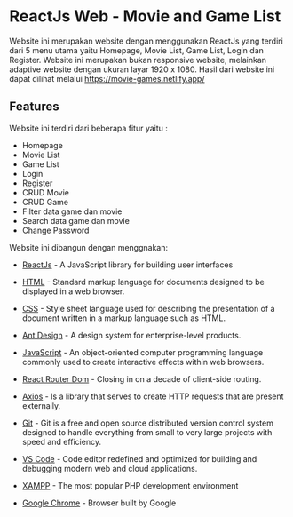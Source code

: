 # ReactJs Web - Movie and Game List

Website ini merupakan website dengan menggunakan ReactJs yang terdiri dari 5 menu utama yaitu Homepage, Movie List, Game List, Login dan Register. Website ini merupakan bukan responsive website, melainkan adaptive website dengan ukuran layar 1920 x 1080. Hasil dari website ini dapat dilihat melalui https://movie-games.netlify.app/

## Features
Website ini terdiri dari beberapa fitur yaitu :
- Homepage
- Movie List
- Game List
- Login
- Register
- CRUD Movie
- CRUD Game
- Filter data game dan movie
- Search data game dan movie
- Change Password

Website ini dibangun dengan menggnakan:

- [ReactJs] - A JavaScript library for building user interfaces
- [HTML] - Standard markup language for documents designed to be displayed in a web browser.
- [CSS] - Style sheet language used for describing the presentation of a document written in a markup language such as HTML.
- [Ant Design] - A design system for enterprise-level products.
- [JavaScript] - An object-oriented computer programming language commonly used to create interactive effects within web browsers.
- [React Router Dom] - Closing in on a decade of client-side routing.
- [Axios] - Is a library that serves to create HTTP requests that are present externally.
- [Git] - Git is a free and open source distributed version control system designed to handle everything from small to very large projects with speed and efficiency.
- [VS Code] - Code editor redefined and optimized for building and debugging modern web and cloud applications.
- [XAMPP] - The most popular PHP development environment
- [Google Chrome] - Browser built by Google



   [React Router Dom]: <https://reactrouter.com/>
   [git]: <https://git-scm.com/>
   [Axios]: <https://axios-http.com/docs/intro>
   [df1]: <http://daringfireball.net/projects/markdown/>
   [ReactJs]: <https://reactjs.org/>
   [HTML]: <https://en.wikipedia.org/wiki/HTML>
   [CSS]: <https://en.wikipedia.org/wiki/CSS>
   [Ant Design]: <https://ant.design/>
   [JavaScript]: <https://www.javascript.com/>
   [VS Code]: <https://code.visualstudio.com/>
   [XAMPP]: <https://www.apachefriends.org/index.html>
   [Google Chrome]: <http://gulpjs.com>
